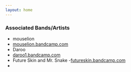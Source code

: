 ```yaml
---
layout: home
---
```


### Associated Bands/Artists
- mouselion
- [mouselion.bandcamp.com](https://mouselion.bandcamp.com/)
- Daroo
- [daroo1.bandcamp.com](https://daroo1.bandcamp.com/)
- Future Skin and Mr. Snake
-[futureskin.bandcamp.com](https://futureskin.bandcamp.com/releases)
- 
